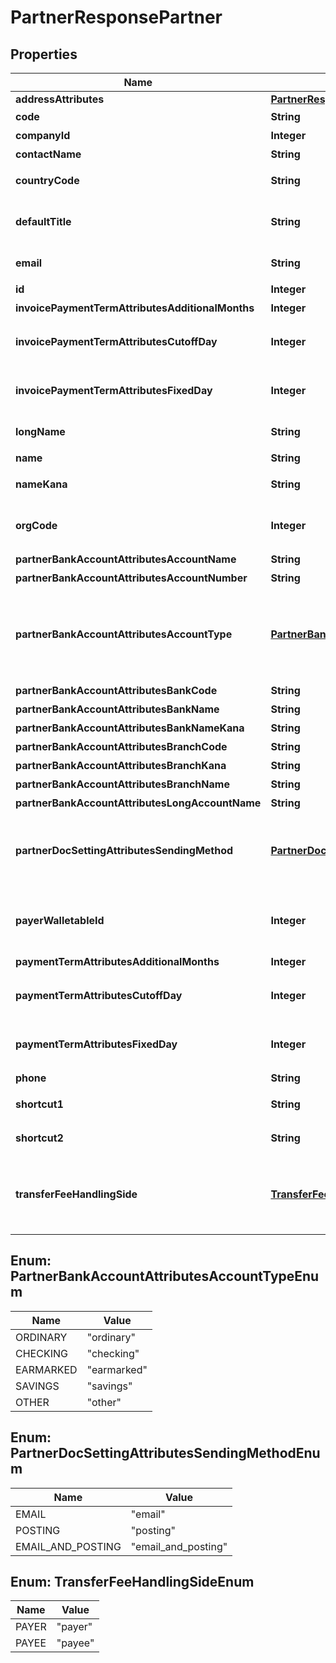 

# PartnerResponsePartner

## Properties

Name | Type | Description | Notes
------------ | ------------- | ------------- | -------------
**addressAttributes** | [**PartnerResponsePartnerAddressAttributes**](PartnerResponsePartnerAddressAttributes.md) |  |  [optional]
**code** | **String** | 取引先コード | 
**companyId** | **Integer** | 事業所ID | 
**contactName** | **String** | 担当者 氏名 |  [optional]
**countryCode** | **String** | 地域（JP: 国内、ZZ:国外） |  [optional]
**defaultTitle** | **String** | 敬称（御中、様、(空白)の3つから選択） |  [optional]
**email** | **String** | 担当者 メールアドレス |  [optional]
**id** | **Integer** | 取引先ID | 
**invoicePaymentTermAttributesAdditionalMonths** | **Integer** | 支払月 |  [optional]
**invoicePaymentTermAttributesCutoffDay** | **Integer** | 締め日（29, 30, 31日の末日を指定する場合は、32。） |  [optional]
**invoicePaymentTermAttributesFixedDay** | **Integer** | 支払日（29, 30, 31日の末日を指定する場合は、32。） |  [optional]
**longName** | **String** | 正式名称（255文字以内） |  [optional]
**name** | **String** | 取引先名 | 
**nameKana** | **String** | カナ名称（255文字以内） |  [optional]
**orgCode** | **Integer** | 事業所種別（null: 未設定、1: 法人、2: 個人） |  [optional]
**partnerBankAccountAttributesAccountName** | **String** | 受取人名（カナ） |  [optional]
**partnerBankAccountAttributesAccountNumber** | **String** | 口座番号 |  [optional]
**partnerBankAccountAttributesAccountType** | [**PartnerBankAccountAttributesAccountTypeEnum**](#PartnerBankAccountAttributesAccountTypeEnum) | 口座種別(ordinary:普通、checking:当座、earmarked:納税準備預金、savings:貯蓄、other:その他) |  [optional]
**partnerBankAccountAttributesBankCode** | **String** | 銀行番号 |  [optional]
**partnerBankAccountAttributesBankName** | **String** | 銀行名 |  [optional]
**partnerBankAccountAttributesBankNameKana** | **String** | 銀行名（カナ） |  [optional]
**partnerBankAccountAttributesBranchCode** | **String** | 支店番号 |  [optional]
**partnerBankAccountAttributesBranchKana** | **String** | 支店名（カナ） |  [optional]
**partnerBankAccountAttributesBranchName** | **String** | 支店名 |  [optional]
**partnerBankAccountAttributesLongAccountName** | **String** | 受取人名 |  [optional]
**partnerDocSettingAttributesSendingMethod** | [**PartnerDocSettingAttributesSendingMethodEnum**](#PartnerDocSettingAttributesSendingMethodEnum) | 請求書送付方法(email:メール、posting:郵送、email_and_posting:メールと郵送) |  [optional]
**payerWalletableId** | **Integer** | 振込元口座ID（一括振込ファイル用）:（未設定の場合は、nullです。） |  [optional]
**paymentTermAttributesAdditionalMonths** | **Integer** | 支払月 |  [optional]
**paymentTermAttributesCutoffDay** | **Integer** | 締め日（29, 30, 31日の末日を指定する場合は、32。） |  [optional]
**paymentTermAttributesFixedDay** | **Integer** | 支払日（29, 30, 31日の末日を指定する場合は、32。） |  [optional]
**phone** | **String** | 電話番号 |  [optional]
**shortcut1** | **String** | ショートカット1 (20文字以内) |  [optional]
**shortcut2** | **String** | ショートカット2 (20文字以内) |  [optional]
**transferFeeHandlingSide** | [**TransferFeeHandlingSideEnum**](#TransferFeeHandlingSideEnum) | 振込手数料負担（一括振込ファイル用）: (振込元(当方): payer, 振込先(先方): payee) |  [optional]



## Enum: PartnerBankAccountAttributesAccountTypeEnum

Name | Value
---- | -----
ORDINARY | &quot;ordinary&quot;
CHECKING | &quot;checking&quot;
EARMARKED | &quot;earmarked&quot;
SAVINGS | &quot;savings&quot;
OTHER | &quot;other&quot;



## Enum: PartnerDocSettingAttributesSendingMethodEnum

Name | Value
---- | -----
EMAIL | &quot;email&quot;
POSTING | &quot;posting&quot;
EMAIL_AND_POSTING | &quot;email_and_posting&quot;



## Enum: TransferFeeHandlingSideEnum

Name | Value
---- | -----
PAYER | &quot;payer&quot;
PAYEE | &quot;payee&quot;



